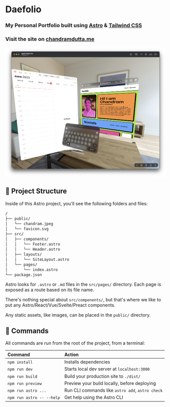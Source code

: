 # Daefolio
### My Personal Portfolio built using [Astro](https://astro.build) & [Tailwind CSS](https://tailwindcss.com)

### Visit the site on [chandramdutta.me](https://chandramdutta.me)

![Image](project-image-visionOS.png)


## 🚀 Project Structure

Inside of this Astro project, you'll see the following folders and files:

```
/
├── public/
│   └── chandram.jpeg
│   └── favicon.svg
├── src/
│   ├── components/
│   │   └── Footer.astro
│   │   └── Header.astro
│   ├── layouts/
│   │   └── SiteLayout.astro
│   └── pages/
│       └── index.astro
└── package.json
```

Astro looks for `.astro` or `.md` files in the `src/pages/` directory. Each page is exposed as a route based on its file name.

There's nothing special about `src/components/`, but that's where we like to put any Astro/React/Vue/Svelte/Preact components.

Any static assets, like images, can be placed in the `public/` directory.

## 🧞 Commands

All commands are run from the root of the project, from a terminal:

| Command                   | Action                                           |
| :------------------------ | :----------------------------------------------- |
| `npm install`             | Installs dependencies                            |
| `npm run dev`             | Starts local dev server at `localhost:3000`      |
| `npm run build`           | Build your production site to `./dist/`          |
| `npm run preview`         | Preview your build locally, before deploying     |
| `npm run astro ...`       | Run CLI commands like `astro add`, `astro check` |
| `npm run astro -- --help` | Get help using the Astro CLI                     |
